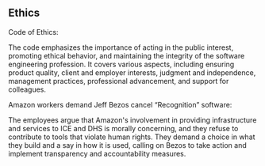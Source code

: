 ## Ethics

Code of Ethics: 

The code emphasizes the importance of acting in the public interest, promoting ethical behavior, and maintaining the integrity of the software engineering profession. It covers various aspects, including ensuring product quality, client and employer interests, judgment and independence, management practices, professional advancement, and support for colleagues.



Amazon workers demand Jeff Bezos cancel “Recognition” software: 

The employees argue that Amazon's involvement in providing infrastructure and services to ICE and DHS is morally concerning, and they refuse to contribute to tools that violate human rights. They demand a choice in what they build and a say in how it is used, calling on Bezos to take action and implement transparency and accountability measures. 